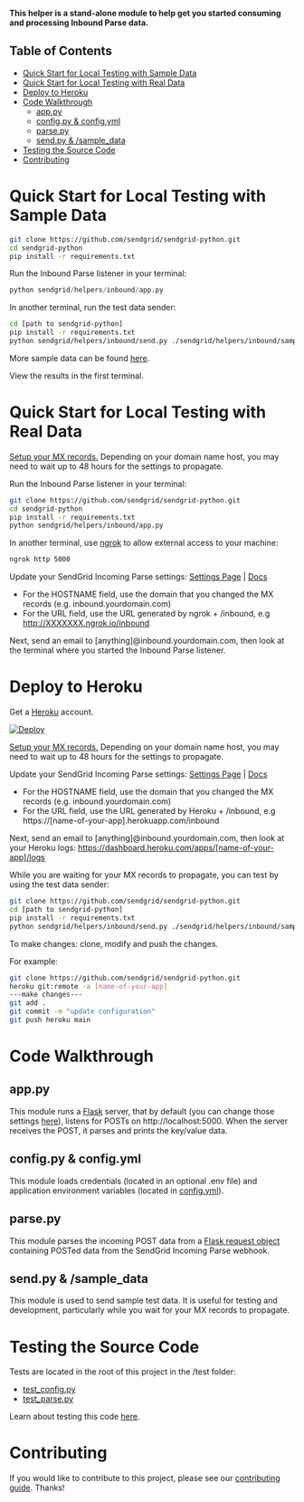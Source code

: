 **This helper is a stand-alone module to help get you started consuming and processing Inbound Parse data.**

## Table of Contents

- [Quick Start for Local Testing with Sample Data](#quick-start-for-local-testing-with-sample-data)
- [Quick Start for Local Testing with Real Data](#quick-start-for-local-testing-with-real-data)
- [Deploy to Heroku](#deploy-to-heroku)
- [Code Walkthrough](#code-walkthrough)
  - [app.py](#apppy)
  - [config.py & config.yml](#configpy--configyml)
  - [parse.py](#parsepy)
  - [send.py & /sample_data](#sendpy--sampledata)
- [Testing the Source Code](#testing-the-source-code)
- [Contributing](#contributing)

<a name="quick_start_local_sample"></a>
# Quick Start for Local Testing with Sample Data

```bash
git clone https://github.com/sendgrid/sendgrid-python.git
cd sendgrid-python
pip install -r requirements.txt
```

Run the Inbound Parse listener in your terminal:

```python
python sendgrid/helpers/inbound/app.py
```

In another terminal, run the test data sender:

```bash
cd [path to sendgrid-python]
pip install -r requirements.txt
python sendgrid/helpers/inbound/send.py ./sendgrid/helpers/inbound/sample_data/default_data.txt
```

More sample data can be found [here](../../../sendgrid/helpers/inbound/sample_data).

View the results in the first terminal.

<a name="quick_start_local_real"></a>
# Quick Start for Local Testing with Real Data

[Setup your MX records.](https://sendgrid.com/docs/Classroom/Basics/Inbound_Parse_Webhook/setting_up_the_inbound_parse_webhook.html#-Setup) Depending on your domain name host, you may need to wait up to 48 hours for the settings to propagate.

Run the Inbound Parse listener in your terminal:

```bash
git clone https://github.com/sendgrid/sendgrid-python.git
cd sendgrid-python
pip install -r requirements.txt
python sendgrid/helpers/inbound/app.py
```

In another terminal, use [ngrok](https://ngrok.com/) to allow external access to your machine:
```bash
ngrok http 5000
```

Update your SendGrid Incoming Parse settings: [Settings Page](https://app.sendgrid.com/settings/parse) | [Docs](https://sendgrid.com/docs/Classroom/Basics/Inbound_Parse_Webhook/setting_up_the_inbound_parse_webhook.html#-Pointing-to-a-Hostname-and-URL)

- For the HOSTNAME field, use the domain that you changed the MX records (e.g. inbound.yourdomain.com)
- For the URL field, use the URL generated by ngrok + /inbound, e.g http://XXXXXXX.ngrok.io/inbound

Next, send an email to [anything]@inbound.yourdomain.com, then look at the terminal where you started the Inbound Parse listener.

<a name="heroku"></a>
# Deploy to Heroku

Get a [Heroku](https://www.heroku.com) account.

[![Deploy](https://www.herokucdn.com/deploy/button.svg)](https://heroku.com/deploy?template=https://github.com/sendgrid/sendgrid-python/tree/main)

[Setup your MX records.](https://sendgrid.com/docs/Classroom/Basics/Inbound_Parse_Webhook/setting_up_the_inbound_parse_webhook.html#-Setup) Depending on your domain name host, you may need to wait up to 48 hours for the settings to propagate.

Update your SendGrid Incoming Parse settings: [Settings Page](https://app.sendgrid.com/settings/parse) | [Docs](https://sendgrid.com/docs/Classroom/Basics/Inbound_Parse_Webhook/setting_up_the_inbound_parse_webhook.html#-Pointing-to-a-Hostname-and-URL)

- For the HOSTNAME field, use the domain that you changed the MX records (e.g. inbound.yourdomain.com)
- For the URL field, use the URL generated by Heroku + /inbound, e.g https://[name-of-your-app].herokuapp.com/inbound

Next, send an email to [anything]@inbound.yourdomain.com, then look at your Heroku logs: https://dashboard.heroku.com/apps/[name-of-your-app]/logs

While you are waiting for your MX records to propagate, you can test by using the test data sender:

```bash
git clone https://github.com/sendgrid/sendgrid-python.git
cd [path to sendgrid-python]
pip install -r requirements.txt
python sendgrid/helpers/inbound/send.py ./sendgrid/helpers/inbound/sample_data/default_data.txt -host https://[name-of-your-app].herokuapp.com/inbound
```

To make changes: clone, modify and push the changes.

For example:
```bash
git clone https://github.com/sendgrid/sendgrid-python.git 
heroku git:remote -a [name-of-your-app]
---make changes---
git add .
git commit -m "update configuration"
git push heroku main
```

<a name="code_walkthrough"></a>
# Code Walkthrough

## app.py

This module runs a [Flask](http://flask.pocoo.org/docs/0.11/) server, that by default (you can change those settings [here](https://github.com/sendgrid/sendgrid-python/blob/inbound/sendgrid/helpers/inbound/config.yml)), listens for POSTs on http://localhost:5000. When the server receives the POST, it parses and prints the key/value data.

## config.py & config.yml

This module loads credentials (located in an optional .env file) and application environment variables (located in [config.yml](https://github.com/sendgrid/sendgrid-python/blob/inbound/sendgrid/helpers/inbound/config.yml)).

## parse.py

This module parses the incoming POST data from a [Flask request object](http://flask.pocoo.org/docs/0.11/api/#flask.request) containing POSTed data from the SendGrid Incoming Parse webhook.

## send.py & /sample_data

This module is used to send sample test data. It is useful for testing and development, particularly while you wait for your MX records to propagate.

<a name="testing"></a>
# Testing the Source Code

Tests are located in the root of this project in the /test folder:

- [test_config.py](../../../test/test_config.py)
- [test_parse.py](../../../test/test_parse.py)

Learn about testing this code [here](../../../CONTRIBUTING.md#testing).

<a name="contributing"></a>
# Contributing

If you would like to contribute to this project, please see our [contributing guide](../../../CONTRIBUTING.md). Thanks!
